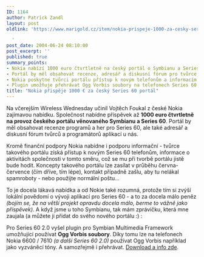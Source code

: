 ```yaml
---
ID: 1164
author: Patrick Zandl
layout: post
oldlink: 'https://www.marigold.cz/item/nokia-prispeje-1000-za-cesky-series-60-portal

  '
post_date: 2004-06-24 08:10:00
post_excerpt: ''
published: true
summary_points:
- Nokia nabízí 1000 euro čtvrtletně na český portál o Symbianu a Series 60.
- Portál by měl obsahovat recenze, adresář a diskusní fórum pro tvůrce aplikací.
- Nokia poskytne tvůrci portálu přístup k novým telefonům a informacím.
- Plugin umožňuje přehrávat Ogg Vorbis soubory na telefonech Series 60 2.0.
title: "Nokia přispěje 1000 € za český Series 60 portál"
---
```


<p align="left">Na včerejším Wireless Wednesday učinil Vojtěch Foukal z české Nokia zajímavou nabídku. Společnost nabídne příspěvek až <strong>1000 euro čtvrtletně na provoz českého portálu věnovaného Symbianu a Series 60</strong>. Portál by měl obsahovat recenze programů a her pro Series 60, ale také adresář a diskusní fórum tvůrců a programátorů aplikací u nás. </p>
<p align="left">Kromě finanční podpory Nokia nabídne i podporu informační - tvůrce takového portálu získá přístup k novým Series 60 telefonům, informace o aktivitách společnosti v tomto směru, což se mu při tvorbě portálu jistě bude hodit. Koncepty takového portálu lze zasílat v průběhu června-července (čím dříve, tím lépe), kontakt případně zašlu, aby tu nelákal spamroboty - nebo použijte normální poštu...</p>
<p align="left">To je docela lákavá nabídka a od Nokie také rozumná, protože tím si zvýší lokální povědomí o vývoji aplikací pro Series 60 - a to za docela málo peněz <em>(bojím se, že na větší projekt opravdu docela málo, berme to vážně jako příspěvek)</em>. A když jsme u toho Symbianu, tak mám zprávičku, která mne zaujala (a můžete ji přidat do svého nového portálu :) :</p>
<p align="left">Pro Series 60 2.0 vyšel plugin pro Symbian Multimedia Framework umožňující používat <strong>Ogg Vorbis soubory</strong>. Díky tomu lze na telefonech Nokia 6600 / 7610 <em>(a další Series 60 2.0)</em> používat Ogg Vorbis například jako vyzváněcí tóny. A samozřejmě i přehrávat. <a href="http://www.symbian.com/developer/techlib/apps/ogg_vorbis.html">Download a info zde</a>.</p>